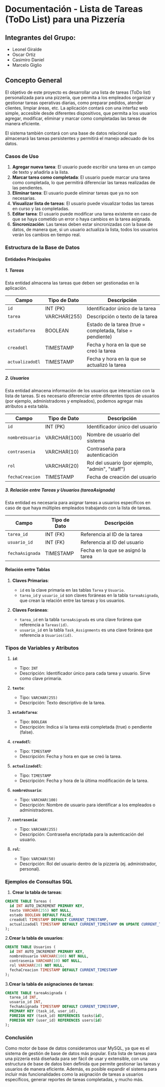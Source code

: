 
# Documentación - Lista de Tareas (ToDo List) para una Pizzería

## Integrantes del Grupo:

- Leonel Giralde
- Oscar Ortiz
- Casimiro Daniel
- Marcelo Giglio

## Concepto General

El objetivo de este proyecto es desarrollar una lista de tareas (ToDo list) personalizada para una pizzería, que permita a los empleados organizar y gestionar tareas operativas diarias, como preparar pedidos, atender clientes, limpiar áreas, etc. La aplicación contará con una interfaz web simple, accesible desde diferentes dispositivos, que permita a los usuarios agregar, modificar, eliminar y marcar como completadas las tareas de manera eficiente.

El sistema también contará con una base de datos relacional que almacenará las tareas persistentes y permitirá el manejo adecuado de los datos.

### Casos de Uso

1. **Agregar nueva tarea**: El usuario puede escribir una tarea en un campo de texto y añadirla a la lista.
2. **Marcar tarea como completada**: El usuario puede marcar una tarea como completada, lo que permitirá diferenciar las tareas realizadas de las pendientes.
3. **Eliminar tarea**: El usuario puede eliminar tareas que ya no son necesarias.
4. **Visualizar lista de tareas**: El usuario puede visualizar todas las tareas en curso y las completadas.
5. **Editar tarea**: El usuario puede modificar una tarea existente en caso de que se haya cometido un error o haya cambios en la tarea asignada.
6. **Sincronización**: Las tareas deben estar sincronizadas con la base de datos, de manera que, si un usuario actualiza la lista, todos los usuarios verán los cambios en tiempo real.

### Estructura de la Base de Datos

#### Entidades Principales

##### 1. **Tareas**

Esta entidad almacena las tareas que deben ser gestionadas en la aplicación.

| Campo           | Tipo de Dato       | Descripción                                      |
|-----------------|--------------------|--------------------------------------------------|
| `id`            | INT (PK)           | Identificador único de la tarea                  |
| `tarea`         | VARCHAR(255)       | Descripción o texto de la tarea                  |
| `estadoTarea`   | BOOLEAN            | Estado de la tarea (true = completada, false = pendiente) |
| `creadoEl`      | TIMESTAMP          | Fecha y hora en la que se creó la tarea          |
| `actualizadoEl` | TIMESTAMP          | Fecha y hora en la que se actualizó la tarea     |

##### 2. **Usuarios**

Esta entidad almacena información de los usuarios que interactúan con la lista de tareas. Si es necesario diferenciar entre diferentes tipos de usuarios (por ejemplo, administradores y empleados), podemos agregar más atributos a esta tabla.

| Campo           | Tipo de Dato       | Descripción                                      |
|-----------------|--------------------|--------------------------------------------------|
| `id`            | INT (PK)           | Identificador único del usuario                  |
| `nombreUsuario` | VARCHAR(100)       | Nombre de usuario del sistema                    |
| `contrasenia`   | VARCHAR(10)        | Contraseña para autenticación                    |
| `rol`           | VARCHAR(20)        | Rol del usuario (por ejemplo, "admin", "staff")  |
| `fechaCreacion` | TIMESTAMP          | Fecha de creación del usuario                    |

##### 3. **Relación entre Tareas y Usuarios (tareaAsignada)**

Esta entidad es necesaria para asignar tareas a usuarios específicos en caso de que haya múltiples empleados trabajando con la lista de tareas.

| Campo           | Tipo de Dato       | Descripción                                      |
|-----------------|--------------------|--------------------------------------------------|
| `tarea_id`      | INT (FK)           | Referencia al ID de la tarea                     |
| `usuario_id`    | INT (FK)           | Referencia al ID del usuario                     |
| `fechaAsignada` | TIMESTAMP          | Fecha en la que se asignó la tarea               |

#### Relación entre Tablas

1. **Claves Primarias**:
   - `id` es la clave primaria en las tablas `Tarea` y `Usuario`.
   - `tarea_id` y `usuario_id` son claves foráneas en la tabla `tareaAsignada`, que crean la relación entre las tareas y los usuarios.

2. **Claves Foráneas**:
   - `tarea_id` en la tabla `tareaAsignada` es una clave foránea que referencia a `Tareas(id)`.
   - `usuario_id` en la tabla `Task_Assignments` es una clave foránea que referencia a `Usuarios(id)`.

### Tipos de Variables y Atributos

1. **`id`**:
   - Tipo: `INT`
   - Descripción: Identificador único para cada tarea y usuario. Sirve como clave primaria.

2. **`texto`**:
   - Tipo: `VARCHAR(255)`
   - Descripción: Texto descriptivo de la tarea.

3. **`estadoTarea`**:
   - Tipo: `BOOLEAN`
   - Descripción: Indica si la tarea está completada (true) o pendiente (false).

4. **`creadoEl`**:
   - Tipo: `TIMESTAMP`
   - Descripción: Fecha y hora en que se creó la tarea.

5. **`actualizadoEl`**:
   - Tipo: `TIMESTAMP`
   - Descripción: Fecha y hora de la última modificación de la tarea.

6. **`nombreUsuario`**:
   - Tipo: `VARCHAR(100)`
   - Descripción: Nombre de usuario para identificar a los empleados o administradores.

7. **`contrasenia`**:
   - Tipo: `VARCHAR(255)`
   - Descripción: Contraseña encriptada para la autenticación del usuario.

8. **`rol`**:
   - Tipo: `VARCHAR(50)`
   - Descripción: Rol del usuario dentro de la pizzería (ej. administrador, personal).

### Ejemplos de Consultas SQL

1. **Crear la tabla de tareas**:

```sql
CREATE TABLE Tareas (
  id INT AUTO_INCREMENT PRIMARY KEY,
  texto VARCHAR(255) NOT NULL,
  estado BOOLEAN DEFAULT FALSE,
  creadoEl TIMESTAMP DEFAULT CURRENT_TIMESTAMP,
  actualizadoEl TIMESTAMP DEFAULT CURRENT_TIMESTAMP ON UPDATE CURRENT_TIMESTAMP
);
```

2.**Crear la tabla de usuarios**:

```sql
CREATE TABLE Usuarios (
  id INT AUTO_INCREMENT PRIMARY KEY,
  nombreUsuario VARCHAR(100) NOT NULL,
  contrasenia VARCHAR(10) NOT NULL,
  rol VARCHAR(20) NOT NULL,
  fechaCreacion TIMESTAMP DEFAULT CURRENT_TIMESTAMP
);
```

3.**Crear la tabla de asignaciones de tareas**:

```sql
CREATE TABLE tareaAsignada (
  tarea_id INT,
  usuario_id INT,
  fechaAsignada TIMESTAMP DEFAULT CURRENT_TIMESTAMP,
  PRIMARY KEY (task_id, user_id),
  FOREIGN KEY (task_id) REFERENCES tasks(id),
  FOREIGN KEY (user_id) REFERENCES users(id)
);
```

### Conclusión

Como motor de base de datos consideramos usar MySQL, ya que es el sistema de gestión de base de datos más popular.
Esta lista de tareas para una pizzería está diseñada para ser fácil de usar y extensible, con una estructura de base de datos bien definida que permite gestionar las tareas y usuarios de manera eficiente. Además, es posible expandir el sistema para incluir más funcionalidades como la asignación de tareas a usuarios específicos, generar reportes de tareas completadas, y mucho más.
